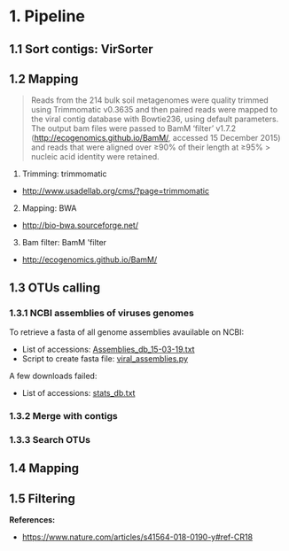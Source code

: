 # 1. Pipeline

## 1.1 Sort contigs: VirSorter

## 1.2 Mapping

> Reads from the 214 bulk soil metagenomes were quality trimmed using Trimmomatic v0.3635 and then paired reads were mapped to 
> the viral contig database with Bowtie236, using default parameters. The output bam files were passed to BamM ‘filter’ v1.7.2 
> (http://ecogenomics.github.io/BamM/, accessed 15 December 2015) and reads that were aligned over ≥90% of their length at ≥95% > nucleic acid identity were retained.

1. Trimming: trimmomatic
- http://www.usadellab.org/cms/?page=trimmomatic
2. Mapping: BWA
- http://bio-bwa.sourceforge.net/
3. Bam filter: BamM 'filter
- http://ecogenomics.github.io/BamM/

## 1.3 OTUs calling
### 1.3.1 NCBI assemblies of viruses genomes
To retrieve a fasta of all genome assemblies avauilable on NCBI:
- List of accessions: [Assemblies_db_15-03-19.txt](https://github.com/Mass23/Viral-ecology/blob/master/Assemblies_db_15-03-19.txt)
- Script to create fasta file: [viral_assemblies.py](https://github.com/Mass23/Viral-ecology/blob/master/viral_assemblies.py)

A few downloads failed:
- List of accessions: [stats_db.txt](https://github.com/Mass23/Viral-ecology/blob/master/stats_db.txt)

### 1.3.2 Merge with contigs

### 1.3.3 Search OTUs

## 1.4 Mapping

## 1.5 Filtering

**References:**
- https://www.nature.com/articles/s41564-018-0190-y#ref-CR18
